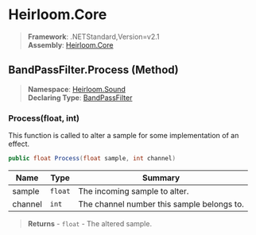 # Heirloom.Core

> **Framework**: .NETStandard,Version=v2.1  
> **Assembly**: [Heirloom.Core][0]

## BandPassFilter.Process (Method)

> **Namespace**: [Heirloom.Sound][0]  
> **Declaring Type**: [BandPassFilter][1]

### Process(float, int)

This function is called to alter a sample for some implementation of an effect.

```cs
public float Process(float sample, int channel)
```

| Name    | Type    | Summary                                    |
|---------|---------|--------------------------------------------|
| sample  | `float` | The incoming sample to alter.              |
| channel | `int`   | The channel number this sample belongs to. |

> **Returns** - `float` - The altered sample.

[0]: ../../../Heirloom.Core.md
[1]: ../BandPassFilter.md
